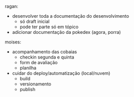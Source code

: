 ragan:
- desenvolver toda a documentação do desenvolvimento
	- só draft inicial
	- pode ter parte só em tópico
- adicionar documentação da pokedex (agora, porra)

moises:
- acompanhamento das cobaias
	- checkin segunda e quinta
	- form de avaliação
	- planilha
- cuidar do deploy/automatização (local/nuvem)
	- build
	- versionamento
	- publish
